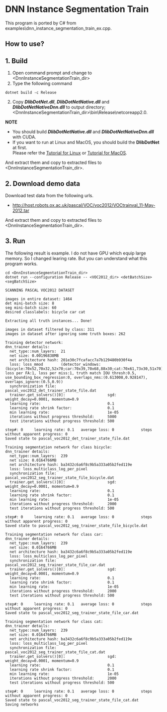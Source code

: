 ﻿# DNN Instance Segmentation Train 
  
This program is ported by C# from examples\dnn_instance_segmentation_train_ex.cpp. 
 
## How to use? 
 
## 1. Build 
 
1. Open command prompt and change to &lt;DnnInstanceSegmentationTrain_dir&gt; 
1. Type the following command 
```` 
dotnet build -c Release 
```` 
2. Copy ***DlibDotNet.dll***, ***DlibDotNetNative.dll*** and ***DlibDotNetNativeDnn.dll*** to output directory; &lt;DnnInstanceSegmentationTrain_dir&gt;\bin\Release\netcoreapp2.0. 
 
**NOTE**   
- You should build ***DlibDotNetNative.dll*** and ***DlibDotNetNativeDnn.dll*** with CUDA. 
- If you want to run at Linux and MacOS, you should build the **DlibDotNet** at first.   
Please refer the [Tutorial for Linux](https://github.com/takuya-takeuchi/DlibDotNet/wiki/Tutorial-for-Linux) or [Tutorial for MacOS](https://github.com/takuya-takeuchi/DlibDotNet/wiki/Tutorial-for-MacOS). 
 
And extract them and copy to extracted files to &lt;DnnInstanceSegmentationTrain_dir&gt;. 
 
## 2. Download demo data 
 
Download test data from the following urls. 
 
- http://host.robots.ox.ac.uk/pascal/VOC/voc2012/VOCtrainval_11-May-2012.tar 
 
And extract them and copy to extracted files to &lt;DnnInstanceSegmentationTrain_dir&gt;. 
 
## 3. Run 
 
The following result is example. 
I do not have GPU which equip large memory. So I changed learing rate. 
But you can understand what this program works. 
 
```` 
cd <DnnInstanceSegmentationTrain_dir> 
dotnet run --configuration Release -- <VOC2012_dir> <detBatchSize> <segBatchSize> 
 
SCANNING PASCAL VOC2012 DATASET

images in entire dataset: 1464
det mini-batch size: 8
seg mini-batch size: 60
desired classlabels: bicycle car cat

Extracting all truth instances... Done!

images in dataset filtered by class: 311
images in dataset after ignoring some truth boxes: 262

Training detector network:
dnn_trainer details:
  net_type::num_layers:  21
  net size: 0.00196838MB
  net architecture hash: 201e30c7fcafacc7a7b129480b930f4a
  loss: loss_mmod        (detector_windows:(bicycle:70x52,70x32,52x70;car:70x39,70x68,88x30;cat:70x61,73x30,51x70), loss per FA:1, loss per miss:1, truth match IOU thresh:0.5, use_bounding_box_regression:0, overlaps_nms:(0.613008,0.928147), overlaps_ignore:(0.5,0.9))
  synchronization file:                       pascal_voc2012_det_trainer_state_file.dat
  trainer.get_solvers()[0]:                   sgd: weight_decay=0.0001, momentum=0.9
  learning rate:                              0.1
  learning rate shrink factor:                0.1
  min learning rate:                          1e-05
  iterations without progress threshold:      5000
  test iterations without progress threshold: 500

step#: 0     learning rate: 0.1   average loss: 0            steps without apparent progress: 0
Saved state to pascal_voc2012_det_trainer_state_file.dat

Training segmentation network for class bicycle:
dnn_trainer details:
  net_type::num_layers:  239
  net size: 0.0164766MB
  net architecture hash: ba3432c6a6f8c9b5a333a05b2fed119e
  loss: loss_multiclass_log_per_pixel
  synchronization file:                       pascal_voc2012_seg_trainer_state_file_bicycle.dat
  trainer.get_solvers()[0]:                   sgd: weight_decay=0.0001, momentum=0.9
  learning rate:                              0.1
  learning rate shrink factor:                0.1
  min learning rate:                          1e-05
  iterations without progress threshold:      2000
  test iterations without progress threshold: 500

step#: 0     learning rate: 0.1   average loss: 0            steps without apparent progress: 0
Saved state to pascal_voc2012_seg_trainer_state_file_bicycle.dat

Training segmentation network for class car:
dnn_trainer details:
  net_type::num_layers:  239
  net size: 0.0164766MB
  net architecture hash: ba3432c6a6f8c9b5a333a05b2fed119e
  loss: loss_multiclass_log_per_pixel
  synchronization file:                       pascal_voc2012_seg_trainer_state_file_car.dat
  trainer.get_solvers()[0]:                   sgd: weight_decay=0.0001, momentum=0.9
  learning rate:                              0.1
  learning rate shrink factor:                0.1
  min learning rate:                          1e-05
  iterations without progress threshold:      2000
  test iterations without progress threshold: 500

step#: 0     learning rate: 0.1   average loss: 0            steps without apparent progress: 0
Saved state to pascal_voc2012_seg_trainer_state_file_car.dat

Training segmentation network for class cat:
dnn_trainer details:
  net_type::num_layers:  239
  net size: 0.0164766MB
  net architecture hash: ba3432c6a6f8c9b5a333a05b2fed119e
  loss: loss_multiclass_log_per_pixel
  synchronization file:                       pascal_voc2012_seg_trainer_state_file_cat.dat
  trainer.get_solvers()[0]:                   sgd: weight_decay=0.0001, momentum=0.9
  learning rate:                              0.1
  learning rate shrink factor:                0.1
  min learning rate:                          1e-05
  iterations without progress threshold:      2000
  test iterations without progress threshold: 500

step#: 0     learning rate: 0.1   average loss: 0            steps without apparent progress: 0
Saved state to pascal_voc2012_seg_trainer_state_file_cat.dat
Saving networks
````